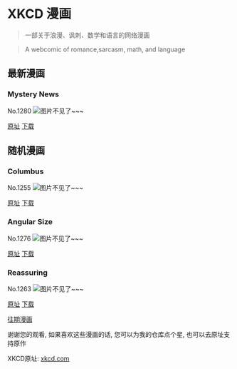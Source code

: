 # XKCD 漫画


> 一部关于浪漫、讽刺、数学和语言的网络漫画

> A webcomic of romance,sarcasm, math, and language


## 最新漫画
### Mystery News
No.1280
![图片不见了~~~](https://imgs.xkcd.com/comics/mystery_news.png)

[原址](https://xkcd.com//1280) [下载](https://imgs.xkcd.com/comics/mystery_news.png)



## 随机漫画
### Columbus
No.1255
![图片不见了~~~](https://imgs.xkcd.com/comics/columbus.png)

[原址](https://xkcd.com//1255) [下载](https://imgs.xkcd.com/comics/columbus.png)



### Angular Size
No.1276
![图片不见了~~~](https://imgs.xkcd.com/comics/angular_size.png)

[原址](https://xkcd.com//1276) [下载](https://imgs.xkcd.com/comics/angular_size.png)



### Reassuring
No.1263
![图片不见了~~~](https://imgs.xkcd.com/comics/reassuring.png)

[原址](https://xkcd.com//1263) [下载](https://imgs.xkcd.com/comics/reassuring.png)



[往期漫画](image/)

谢谢您的观看, 如果喜欢这些漫画的话, 
您可以为我的仓库点个星, 也可以去原址支持原作

XKCD原址: [xkcd.com](https://xkcd.com)

